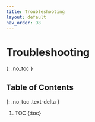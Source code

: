 ```yaml
---
title: Troubleshooting
layout: default
nav_order: 98
---
```


# Troubleshooting
{: .no_toc }

## Table of Contents
{: .no_toc .text-delta }

1. TOC
{:toc}